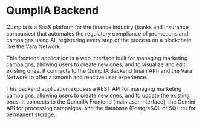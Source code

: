 # QumplIA Backend

Qumplia is a SaaS platform for the finance industry (banks and insurance companies) that automates the regulatory compliance of promotions and campaigns using AI, registering every step of the process on a blockchain like the Vara Network.

This frontend application is a web interface built for managing marketing campaigns, allowing users to create new ones, and to visualize and edit existing ones.
It connects to the QumplIA Backend (main API) and the Vara Network to offer a smooth and reactive user experience.

This backend application exposes a REST API for managing marketing campaigns, allowing users to create new ones, and to update the existing ones.
It connects to the QumplIA Frontend (main user interface), the Gemini API for processing campaigns, and the database (PostgreSQL or SQLite) for permanent storage.

